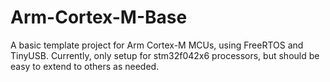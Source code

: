 # Arm-Cortex-M-Base

A basic template project for Arm Cortex-M MCUs, using FreeRTOS and TinyUSB. Currently, only setup for stm32f042x6 processors, but should be easy to extend to others as needed.
